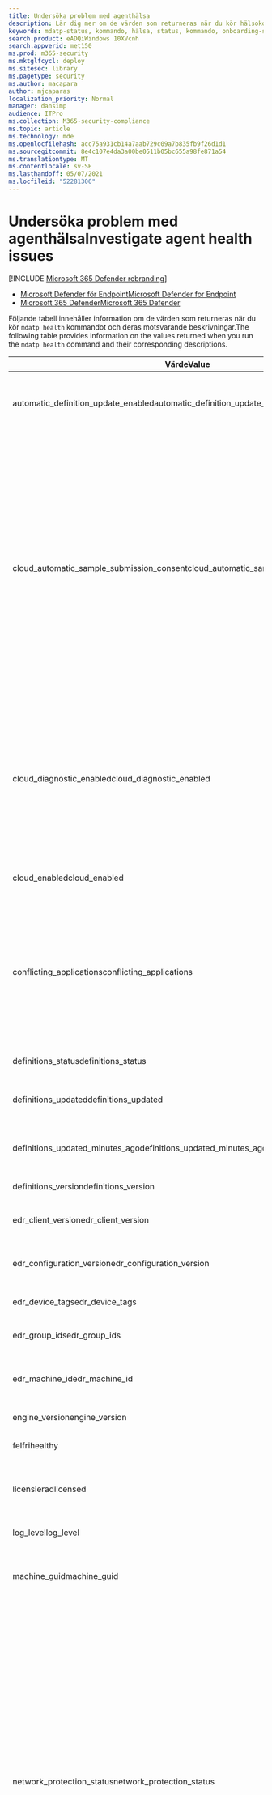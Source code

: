 ```yaml
---
title: Undersöka problem med agenthälsa
description: Lär dig mer om de värden som returneras när du kör hälsokommandot mdatp
keywords: mdatp-status, kommando, hälsa, status, kommando, onboarding-status
search.product: eADQiWindows 10XVcnh
search.appverid: met150
ms.prod: m365-security
ms.mktglfcycl: deploy
ms.sitesec: library
ms.pagetype: security
ms.author: macapara
author: mjcaparas
localization_priority: Normal
manager: dansimp
audience: ITPro
ms.collection: M365-security-compliance
ms.topic: article
ms.technology: mde
ms.openlocfilehash: acc75a931cb14a7aab729c09a7b835fb9f26d1d1
ms.sourcegitcommit: 8e4c107e4da3a00be0511b05bc655a98fe871a54
ms.translationtype: MT
ms.contentlocale: sv-SE
ms.lasthandoff: 05/07/2021
ms.locfileid: "52281306"
---
```

# <a name="investigate-agent-health-issues"></a><span data-ttu-id="cb975-104">Undersöka problem med agenthälsa</span><span class="sxs-lookup"><span data-stu-id="cb975-104">Investigate agent health issues</span></span>

[!INCLUDE [Microsoft 365 Defender rebranding](../../includes/microsoft-defender.md)]


- [<span data-ttu-id="cb975-105">Microsoft Defender för Endpoint</span><span class="sxs-lookup"><span data-stu-id="cb975-105">Microsoft Defender for Endpoint</span></span>](https://go.microsoft.com/fwlink/p/?linkid=2154037)
- [<span data-ttu-id="cb975-106">Microsoft 365 Defender</span><span class="sxs-lookup"><span data-stu-id="cb975-106">Microsoft 365 Defender</span></span>](https://go.microsoft.com/fwlink/?linkid=2118804)


<span data-ttu-id="cb975-107">Följande tabell innehåller information om de värden som returneras när du kör `mdatp health` kommandot och deras motsvarande beskrivningar.</span><span class="sxs-lookup"><span data-stu-id="cb975-107">The following table provides information on the values returned when you run the `mdatp health` command and their corresponding descriptions.</span></span>

| <span data-ttu-id="cb975-108">Värde</span><span class="sxs-lookup"><span data-stu-id="cb975-108">Value</span></span> | <span data-ttu-id="cb975-109">Beskrivning</span><span class="sxs-lookup"><span data-stu-id="cb975-109">Description</span></span> |
|-|-|
| <span data-ttu-id="cb975-110">automatic_definition_update_enabled</span><span class="sxs-lookup"><span data-stu-id="cb975-110">automatic_definition_update_enabled</span></span> | <span data-ttu-id="cb975-111">Sant om automatiska uppdateringar av antivirusdefinitioner är aktiverade, annars falskt.</span><span class="sxs-lookup"><span data-stu-id="cb975-111">True if automatic   antivirus definition updates are enabled, false otherwise.</span></span> |
|  <span data-ttu-id="cb975-112">cloud_automatic_sample_submission_consent</span><span class="sxs-lookup"><span data-stu-id="cb975-112">cloud_automatic_sample_submission_consent</span></span> | <span data-ttu-id="cb975-113">Aktuellt exempel på sändningsnivå.</span><span class="sxs-lookup"><span data-stu-id="cb975-113">Current   sample submission level.</span></span> <span data-ttu-id="cb975-114">Kan vara något av följande värden:</span><span class="sxs-lookup"><span data-stu-id="cb975-114">Can be one of the following values:</span></span>     <br><br>  <span data-ttu-id="cb975-115">- **Inga**: Inga misstänkta exempel skickas till Microsoft.</span><span class="sxs-lookup"><span data-stu-id="cb975-115">- **None**: No suspicious samples are submitted to Microsoft.</span></span>  <br> <br>     <span data-ttu-id="cb975-116">- **Valv**: Endast misstänkta exempel som inte innehåller personligt identifierbar information skickas automatiskt.</span><span class="sxs-lookup"><span data-stu-id="cb975-116">- **Safe**: Only suspicious samples that do not contain personally identifiable   information (PII) are submitted automatically.</span></span> <span data-ttu-id="cb975-117">Det här är standardvärdet för den här inställningen.</span><span class="sxs-lookup"><span data-stu-id="cb975-117">This is the default value for   this setting.</span></span>    <br> <br>   <span data-ttu-id="cb975-118">- **Alla**: Alla misstänkta exempel skickas till Microsoft.</span><span class="sxs-lookup"><span data-stu-id="cb975-118">- **All**: All suspicious samples are submitted to Microsoft.</span></span>   |
| <span data-ttu-id="cb975-119">cloud_diagnostic_enabled</span><span class="sxs-lookup"><span data-stu-id="cb975-119">cloud_diagnostic_enabled</span></span> | <span data-ttu-id="cb975-120">Sant om valfri insamling av diagnostikdata är aktiverat, annars falskt.</span><span class="sxs-lookup"><span data-stu-id="cb975-120">True if optional   diagnostic data collection is enabled, false otherwise.</span></span> <span data-ttu-id="cb975-121">Mer information om Defender för Endpoint och andra produkter och tjänster som Microsoft Defender Antivirus och Windows 10 finns i [Microsofts sekretesspolicy.](https://go.microsoft.com/fwlink/?linkid=827576)</span><span class="sxs-lookup"><span data-stu-id="cb975-121">For more information   related to Defender for Endpoint and other products and services like   Microsoft Defender Antivirus and Windows 10, see [Microsoft Privacy   Statement](https://go.microsoft.com/fwlink/?linkid=827576).</span></span> |
| <span data-ttu-id="cb975-122">cloud_enabled</span><span class="sxs-lookup"><span data-stu-id="cb975-122">cloud_enabled</span></span> | <span data-ttu-id="cb975-123">Sant om moln levererat skydd är aktiverat, annars falskt.</span><span class="sxs-lookup"><span data-stu-id="cb975-123">True if cloud-delivered protection is enabled, false otherwise.</span></span> |
| <span data-ttu-id="cb975-124">conflicting_applications</span><span class="sxs-lookup"><span data-stu-id="cb975-124">conflicting_applications</span></span> | <span data-ttu-id="cb975-125">Lista över program som eventuellt står i konflikt med Microsoft Defender för Endpoint.</span><span class="sxs-lookup"><span data-stu-id="cb975-125">List of applications that are possibly   conflicting with Microsoft Defender for Endpoint.</span></span> <span data-ttu-id="cb975-126">Den här listan innehåller, men är inte begränsad till, andra säkerhetsprodukter och andra program som kan orsaka kompatibilitetsproblem.</span><span class="sxs-lookup"><span data-stu-id="cb975-126">This list includes, but is   not limited to, other security products and other applications known to cause   compatibility issues.</span></span> |
| <span data-ttu-id="cb975-127">definitions_status</span><span class="sxs-lookup"><span data-stu-id="cb975-127">definitions_status</span></span> | <span data-ttu-id="cb975-128">Status för antivirusdefinitioner.</span><span class="sxs-lookup"><span data-stu-id="cb975-128">Status of   antivirus definitions.</span></span> |
| <span data-ttu-id="cb975-129">definitions_updated</span><span class="sxs-lookup"><span data-stu-id="cb975-129">definitions_updated</span></span> | <span data-ttu-id="cb975-130">Datum och tid för den senaste uppdateringen av antivirusdefinitionen.</span><span class="sxs-lookup"><span data-stu-id="cb975-130">Date and time of last antivirus definition   update.</span></span> |
| <span data-ttu-id="cb975-131">definitions_updated_minutes_ago</span><span class="sxs-lookup"><span data-stu-id="cb975-131">definitions_updated_minutes_ago</span></span> | <span data-ttu-id="cb975-132">Antal minuter sedan den senaste uppdateringen av antivirusdefinitionen.</span><span class="sxs-lookup"><span data-stu-id="cb975-132">Number of minutes   since last antivirus definition update.</span></span> |
| <span data-ttu-id="cb975-133">definitions_version</span><span class="sxs-lookup"><span data-stu-id="cb975-133">definitions_version</span></span> | <span data-ttu-id="cb975-134">Antivirusdefinitionsversion.</span><span class="sxs-lookup"><span data-stu-id="cb975-134">Antivirus definition version.</span></span> |
| <span data-ttu-id="cb975-135">edr_client_version</span><span class="sxs-lookup"><span data-stu-id="cb975-135">edr_client_version</span></span> | <span data-ttu-id="cb975-136">Version av Identifiering och åtgärd på slutpunkt som körs på enheten.</span><span class="sxs-lookup"><span data-stu-id="cb975-136">Version of the EDR client running on the device.</span></span> |
| <span data-ttu-id="cb975-137">edr_configuration_version</span><span class="sxs-lookup"><span data-stu-id="cb975-137">edr_configuration_version</span></span> | <span data-ttu-id="cb975-138">Identifiering och åtgärd på slutpunkt konfigurationsversion.</span><span class="sxs-lookup"><span data-stu-id="cb975-138">EDR configuration   version.</span></span> |
| <span data-ttu-id="cb975-139">edr_device_tags</span><span class="sxs-lookup"><span data-stu-id="cb975-139">edr_device_tags</span></span> | <span data-ttu-id="cb975-140">Lista med taggar kopplade till enheten.</span><span class="sxs-lookup"><span data-stu-id="cb975-140">List of tags associated with the device.</span></span> |
| <span data-ttu-id="cb975-141">edr_group_ids</span><span class="sxs-lookup"><span data-stu-id="cb975-141">edr_group_ids</span></span> | <span data-ttu-id="cb975-142">Grupp-ID som enheten är associerad med.</span><span class="sxs-lookup"><span data-stu-id="cb975-142">Group ID that the device is associated   with.</span></span> |
| <span data-ttu-id="cb975-143">edr_machine_id</span><span class="sxs-lookup"><span data-stu-id="cb975-143">edr_machine_id</span></span> | <span data-ttu-id="cb975-144">Enhetsidentifierare som används i Microsoft Defender Säkerhetscenter.</span><span class="sxs-lookup"><span data-stu-id="cb975-144">Device identifier   used in Microsoft Defender Security Center.</span></span> |
| <span data-ttu-id="cb975-145">engine_version</span><span class="sxs-lookup"><span data-stu-id="cb975-145">engine_version</span></span> | <span data-ttu-id="cb975-146">Version av antivirusmotorn.</span><span class="sxs-lookup"><span data-stu-id="cb975-146">Version of the antivirus engine.</span></span> |
| <span data-ttu-id="cb975-147">felfri</span><span class="sxs-lookup"><span data-stu-id="cb975-147">healthy</span></span> | <span data-ttu-id="cb975-148">Sant om produkten är felfri, annars falskt.</span><span class="sxs-lookup"><span data-stu-id="cb975-148">True if the product is healthy, false otherwise.</span></span> |
| <span data-ttu-id="cb975-149">licensierad</span><span class="sxs-lookup"><span data-stu-id="cb975-149">licensed</span></span> | <span data-ttu-id="cb975-150">Sant om enheten är onboarded till en klientorganisation, annars falskt.</span><span class="sxs-lookup"><span data-stu-id="cb975-150">True if the device is   onboarded to a tenant, false otherwise.</span></span> |
| <span data-ttu-id="cb975-151">log_level</span><span class="sxs-lookup"><span data-stu-id="cb975-151">log_level</span></span> | <span data-ttu-id="cb975-152">Aktuell loggnivå för produkten.</span><span class="sxs-lookup"><span data-stu-id="cb975-152">Current log level   for the product.</span></span> |
| <span data-ttu-id="cb975-153">machine_guid</span><span class="sxs-lookup"><span data-stu-id="cb975-153">machine_guid</span></span> | <span data-ttu-id="cb975-154">Unikt datoridentifierare som används av antiviruskomponenten.</span><span class="sxs-lookup"><span data-stu-id="cb975-154">Unique machine identifier used by the   antivirus component.</span></span> |
| <span data-ttu-id="cb975-155">network_protection_status</span><span class="sxs-lookup"><span data-stu-id="cb975-155">network_protection_status</span></span>                 | <span data-ttu-id="cb975-156">Status för nätverksskyddskomponenten (endast macOS).</span><span class="sxs-lookup"><span data-stu-id="cb975-156">Status of the   network protection component (macOS only).</span></span> <span data-ttu-id="cb975-157">Kan vara något av följande värden:</span><span class="sxs-lookup"><span data-stu-id="cb975-157">Can be one of the following values:</span></span>       <br> <br><span data-ttu-id="cb975-158">- **start** – nätverksskyddet startar</span><span class="sxs-lookup"><span data-stu-id="cb975-158">- **starting** - Network protection is starting</span></span>  <br> <br>     <span data-ttu-id="cb975-159">- **failed_to_start** – Det gick inte att starta nätverksskyddet på grund av ett fel</span><span class="sxs-lookup"><span data-stu-id="cb975-159">- **failed_to_start** - Network protection couldn't be started due to an   error</span></span>   <br> <br>    <span data-ttu-id="cb975-160">- **startad** – nätverksskydd körs för närvarande på enheten</span><span class="sxs-lookup"><span data-stu-id="cb975-160">- **started** - Network protection is currently running on the device</span></span>     <br> <br>  <span data-ttu-id="cb975-161">- **omstart –** nätverksskyddet startar för närvarande om</span><span class="sxs-lookup"><span data-stu-id="cb975-161">- **restarting** - Network protection is currently restarting</span></span>   <br> <br>    <span data-ttu-id="cb975-162">- **stoppa** – nätverksskyddet stoppas</span><span class="sxs-lookup"><span data-stu-id="cb975-162">- **stopping** - Network protection is stopping</span></span>     <br> <br>  <span data-ttu-id="cb975-163">- **stoppad** – Nätverksskyddet körs inte</span><span class="sxs-lookup"><span data-stu-id="cb975-163">- **stopped** - Network protection is not running</span></span> |
| <span data-ttu-id="cb975-164">org_id</span><span class="sxs-lookup"><span data-stu-id="cb975-164">org_id</span></span> | <span data-ttu-id="cb975-165">Organisation som enheten är onboarded till.</span><span class="sxs-lookup"><span data-stu-id="cb975-165">Organization that the device is onboarded   to.</span></span> <span data-ttu-id="cb975-166">Om enheten ännu inte är tillgänglig för någon organisation skrivs den här ut inte ut.</span><span class="sxs-lookup"><span data-stu-id="cb975-166">If the device is not yet onboarded to any organization, this prints unavailable.</span></span> <span data-ttu-id="cb975-167">Mer information om onboarding finns i [Onboard to Microsoft Defender för Endpoint](onboarding.md).</span><span class="sxs-lookup"><span data-stu-id="cb975-167">For more information on   onboarding, see [Onboard to Microsoft Defender for Endpoint](onboarding.md).</span></span> |
| <span data-ttu-id="cb975-168">passive_mode_enabled</span><span class="sxs-lookup"><span data-stu-id="cb975-168">passive_mode_enabled</span></span> | <span data-ttu-id="cb975-169">Sant om antiviruskomponenten är inställd på att köras i passiv form, annars falskt.</span><span class="sxs-lookup"><span data-stu-id="cb975-169">True if the antivirus component is set to run in passive mode, false otherwise.</span></span> |
| <span data-ttu-id="cb975-170">product_expiration</span><span class="sxs-lookup"><span data-stu-id="cb975-170">product_expiration</span></span> | <span data-ttu-id="cb975-171">Datum och tid då den aktuella produktversionen når slutet av supporten.</span><span class="sxs-lookup"><span data-stu-id="cb975-171">Date and time when the current product   version reaches end of support.</span></span> |
| <span data-ttu-id="cb975-172">real_time_protection_available</span><span class="sxs-lookup"><span data-stu-id="cb975-172">real_time_protection_available</span></span> | <span data-ttu-id="cb975-173">Sant om komponenten med realtidsskydd är felfri, annars falskt.</span><span class="sxs-lookup"><span data-stu-id="cb975-173">True if the real-time protection component is healthy, false otherwise.</span></span> |
| <span data-ttu-id="cb975-174">real_time_protection_enabled</span><span class="sxs-lookup"><span data-stu-id="cb975-174">real_time_protection_enabled</span></span> | <span data-ttu-id="cb975-175">Sant om antivirusskydd i realtid är aktiverat, annars falskt.</span><span class="sxs-lookup"><span data-stu-id="cb975-175">True if real-time   antivirus protection is enabled, false otherwise.</span></span> |
| <span data-ttu-id="cb975-176">real_time_protection_subsystem</span><span class="sxs-lookup"><span data-stu-id="cb975-176">real_time_protection_subsystem</span></span> | <span data-ttu-id="cb975-177">Undersystem som används för realtidsskydd.</span><span class="sxs-lookup"><span data-stu-id="cb975-177">Subsystem used to   serve real-time protection.</span></span> <span data-ttu-id="cb975-178">Om realtidsskyddet inte fungerar som förväntat skrivs det här ut inte ut.</span><span class="sxs-lookup"><span data-stu-id="cb975-178">If real-time protection is not operating as   expected, this prints unavailable.</span></span> |
| <span data-ttu-id="cb975-179">release_ring</span><span class="sxs-lookup"><span data-stu-id="cb975-179">release_ring</span></span> | <span data-ttu-id="cb975-180">Släpp uppringning.</span><span class="sxs-lookup"><span data-stu-id="cb975-180">Release ring.</span></span> <span data-ttu-id="cb975-181">Mer information finns i   [Distributionsringar](deployment-rings.md).</span><span class="sxs-lookup"><span data-stu-id="cb975-181">For more information, see   [Deployment rings](deployment-rings.md).</span></span> |